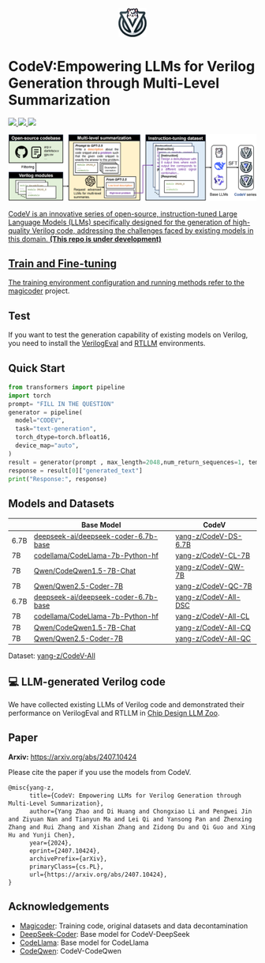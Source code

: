 <div align="center">
  <img src="./assets/logo.png" style="zoom:25%;" /> 
</div>

# CodeV:Empowering LLMs for Verilog Generation through Multi-Level Summarization
<p align="left">
    <a href="https://arxiv.org/abs/2407.10424"><img src="https://img.shields.io/badge/arXiv-2407.10424-b31b1b.svg?style=for-the-badge">
    <a href="https://huggingface.co/collections/yang-z/codev-6698a560cd94e61a9675fa2a"><img src="https://img.shields.io/badge/🤗%20Hugging%20Face-CodeV-%23ff8811.svg?style=for-the-badge">
    <a href="https://opensource.org/license/mit/"><img src="https://img.shields.io/badge/License-MIT-blue.svg?style=for-the-badge">
</p>
<img src="assets/overview.png" style="zoom:50%;" /> 

CodeV is an innovative series of open-source, instruction-tuned Large Language Models (LLMs) specifically designed for the generation of high-quality Verilog code, addressing the challenges faced by existing models in this domain.  **(This repo is under development)** 

## Train and Fine-tuning

The training environment configuration and running methods refer to the [magicoder](https://github.com/ise-uiuc/magicoder) project.

## Test

If you want to test the generation capability of existing models on Verilog, you need to install the [VerilogEval](https://github.com/NVlabs/verilog-eval) and [RTLLM](https://github.com/hkust-zhiyao/rtllm) environments.

## Quick Start

```python
from transformers import pipeline
import torch
prompt= "FILL IN THE QUESTION"
generator = pipeline(
  model="CODEV",
  task="text-generation",
  torch_dtype=torch.bfloat16,
  device_map="auto",
)
result = generator(prompt , max_length=2048,num_return_sequences=1, temperature=0.0)
response = result[0]["generated_text"]
print("Response:", response)
```

## Models and Datasets

|      | Base Model                                                                                          | CodeV                                                               |
| ---- | --------------------------------------------------------------------------------------------------- | ------------------------------------------------------------------- |
| 6.7B | [deepseek-ai/deepseek-coder-6.7b-base](https://huggingface.co/deepseek-ai/deepseek-coder-6.7b-base) | [yang-z/CodeV-DS-6.7B](https://huggingface.co/yang-z/CodeV-DS-6.7B) |
| 7B   | [codellama/CodeLlama-7b-Python-hf](https://huggingface.co/codellama/CodeLlama-7b-Python-hf)         | [yang-z/CodeV-CL-7B](https://huggingface.co/yang-z/CodeV-CL-7B)     |
| 7B   | [Qwen/CodeQwen1.5-7B-Chat](https://huggingface.co/Qwen/CodeQwen1.5-7B-Chat)                         | [yang-z/CodeV-QW-7B](https://huggingface.co/yang-z/CodeV-QW-7B)     |
| 7B   | [Qwen/Qwen2.5-Coder-7B](https://huggingface.co/Qwen/Qwen2.5-Coder-7B)                         | [yang-z/CodeV-QC-7B](https://huggingface.co/yang-z/CodeV-QC-7B)      |
| 6.7B | [deepseek-ai/deepseek-coder-6.7b-base](https://huggingface.co/deepseek-ai/deepseek-coder-6.7b-base)               | [yang-z/CodeV-All-DSC](https://huggingface.co/yang-z/CodeV-All-DSC)      |
| 7B   | [codellama/CodeLlama-7b-Python-hf](https://huggingface.co/codellama/CodeLlama-7b-Python-hf)                       | [yang-z/CodeV-All-CL](https://huggingface.co/yang-z/CodeV-All-CL)      |
| 7B   |[Qwen/CodeQwen1.5-7B-Chat](https://huggingface.co/Qwen/CodeQwen1.5-7B-Chat)                         | [yang-z/CodeV-All-CQ](https://huggingface.co/yang-z/CodeV-All-CQ)      |
| 7B   |[Qwen/Qwen2.5-Coder-7B](https://huggingface.co/Qwen/Qwen2.5-Coder-7B)                              | [yang-z/CodeV-All-QC](https://huggingface.co/yang-z/CodeV-All-QC)      |


Dataset: [yang-z/CodeV-All](https://huggingface.co/datasets/yang-z/CodeV-All) 


## 💻 LLM-generated Verilog code

We have collected existing LLMs of Verilog code and demonstrated their performance on VerilogEval and RTLLM in [Chip Design LLM Zoo](https://iprc-dip.github.io/AwesomeChipDesignLeaderBoard).

## Paper
**Arxiv:** <https://arxiv.org/abs/2407.10424>

Please cite the paper if you use the models from CodeV.

```
@misc{yang-z,
      title={CodeV: Empowering LLMs for Verilog Generation through Multi-Level Summarization}, 
      author={Yang Zhao and Di Huang and Chongxiao Li and Pengwei Jin and Ziyuan Nan and Tianyun Ma and Lei Qi and Yansong Pan and Zhenxing Zhang and Rui Zhang and Xishan Zhang and Zidong Du and Qi Guo and Xing Hu and Yunji Chen},
      year={2024},
      eprint={2407.10424},
      archivePrefix={arXiv},
      primaryClass={cs.PL},
      url={https://arxiv.org/abs/2407.10424}, 
}
```

## Acknowledgements

* [Magicoder](https://github.com/ise-uiuc/magicoder): Training code, original datasets and data decontamination
* [DeepSeek-Coder](https://github.com/deepseek-ai/DeepSeek-Coder): Base model for CodeV-DeepSeek
* [CodeLlama](https://ai.meta.com/research/publications/code-llama-open-foundation-models-for-code/): Base model for CodeLlama
* [CodeQwen](https://github.com/QwenLM/CodeQwen1.5): CodeV-CodeQwen 